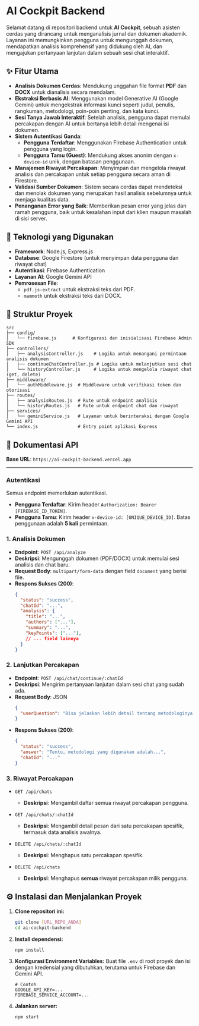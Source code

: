 # AI Cockpit Backend

Selamat datang di repositori backend untuk **AI Cockpit**, sebuah asisten cerdas yang dirancang untuk menganalisis jurnal dan dokumen akademik. Layanan ini memungkinkan pengguna untuk mengunggah dokumen, mendapatkan analisis komprehensif yang didukung oleh AI, dan mengajukan pertanyaan lanjutan dalam sebuah sesi chat interaktif.

## ✨ Fitur Utama

- **Analisis Dokumen Cerdas**: Mendukung unggahan file format **PDF** dan **DOCX** untuk dianalisis secara mendalam.
- **Ekstraksi Berbasis AI**: Menggunakan model Generative AI (Google Gemini) untuk mengekstrak informasi kunci seperti judul, penulis, rangkuman, metodologi, poin-poin penting, dan kata kunci.
- **Sesi Tanya Jawab Interaktif**: Setelah analisis, pengguna dapat memulai percakapan dengan AI untuk bertanya lebih detail mengenai isi dokumen.
- **Sistem Autentikasi Ganda**:
  - **Pengguna Terdaftar**: Menggunakan Firebase Authentication untuk pengguna yang login.
  - **Pengguna Tamu (Guest)**: Mendukung akses anonim dengan `x-device-id` unik, dengan batasan penggunaan.
- **Manajemen Riwayat Percakapan**: Menyimpan dan mengelola riwayat analisis dan percakapan untuk setiap pengguna secara aman di Firestore.
- **Validasi Sumber Dokumen**: Sistem secara cerdas dapat mendeteksi dan menolak dokumen yang merupakan hasil analisis sebelumnya untuk menjaga kualitas data.
- **Penanganan Error yang Baik**: Memberikan pesan error yang jelas dan ramah pengguna, baik untuk kesalahan input dari klien maupun masalah di sisi server.

## 🚀 Teknologi yang Digunakan

- **Framework**: Node.js, Express.js
- **Database**: Google Firestore (untuk menyimpan data pengguna dan riwayat chat)
- **Autentikasi**: Firebase Authentication
- **Layanan AI**: Google Gemini API
- **Pemrosesan File**:
  - `pdf.js-extract` untuk ekstraksi teks dari PDF.
  - `mammoth` untuk ekstraksi teks dari DOCX.

## 📂 Struktur Proyek

```
src
├── config/
│   └── firebase.js      # Konfigurasi dan inisialisasi Firebase Admin SDK
├── controllers/
│   ├── analysisController.js    # Logika untuk menangani permintaan analisis dokumen
│   ├── continueChatController.js # Logika untuk melanjutkan sesi chat
│   └── historyController.js     # Logika untuk mengelola riwayat chat (get, delete)
├── middleware/
│   └── authMiddleware.js  # Middleware untuk verifikasi token dan otorisasi
├── routes/
│   ├── analysisRoutes.js  # Rute untuk endpoint analisis
│   └── historyRoutes.js   # Rute untuk endpoint chat dan riwayat
├── services/
│   └── geminiService.js   # Layanan untuk berinteraksi dengan Google Gemini API
└── index.js               # Entry point aplikasi Express
```

## 📖 Dokumentasi API

**Base URL**: `https://ai-cockpit-backend.vercel.app`

---

### Autentikasi

Semua endpoint memerlukan autentikasi.

- **Pengguna Terdaftar**: Kirim header `Authorization: Bearer [FIREBASE_ID_TOKEN]`.
- **Pengguna Tamu**: Kirim header `x-device-id: [UNIQUE_DEVICE_ID]`. Batas penggunaan adalah **5 kali** permintaan.

### 1. Analisis Dokumen

- **Endpoint**: `POST /api/analyze`
- **Deskripsi**: Mengunggah dokumen (PDF/DOCX) untuk memulai sesi analisis dan chat baru.
- **Request Body**: `multipart/form-data` dengan field `document` yang berisi file.
- **Respons Sukses (200)**:
  ```json
  {
    "status": "success",
    "chatId": "...",
    "analysis": {
      "title": "...",
      "authors": ["..."],
      "summary": "...",
      "keyPoints": ["..."],
      // ... field lainnya
    }
  }
  ```

### 2. Lanjutkan Percakapan

- **Endpoint**: `POST /api/chat/continue/:chatId`
- **Deskripsi**: Mengirim pertanyaan lanjutan dalam sesi chat yang sudah ada.
- **Request Body**: JSON
  ```json
  {
    "userQuestion": "Bisa jelaskan lebih detail tentang metodologinya?"
  }
  ```
- **Respons Sukses (200)**:
  ```json
  {
    "status": "success",
    "answer": "Tentu, metodologi yang digunakan adalah...",
    "chatId": "..."
  }
  ```

### 3. Riwayat Percakapan

- `GET /api/chats`
  - **Deskripsi**: Mengambil daftar semua riwayat percakapan pengguna.

- `GET /api/chats/:chatId`
  - **Deskripsi**: Mengambil detail pesan dari satu percakapan spesifik, termasuk data analisis awalnya.

- `DELETE /api/chats/:chatId`
  - **Deskripsi**: Menghapus satu percakapan spesifik.

- `DELETE /api/chats`
  - **Deskripsi**: Menghapus **semua** riwayat percakapan milik pengguna.

## ⚙️ Instalasi dan Menjalankan Proyek

1.  **Clone repositori ini:**
    ```bash
    git clone [URL_REPO_ANDA]
    cd ai-cockpit-backend
    ```
2.  **Install dependensi:**
    ```bash
    npm install
    ```
3.  **Konfigurasi Environment Variables:**
    Buat file `.env` di root proyek dan isi dengan kredensial yang dibutuhkan, terutama untuk Firebase dan Gemini API.
    ```
    # Contoh
    GOOGLE_API_KEY=...
    FIREBASE_SERVICE_ACCOUNT=...
    ```
4.  **Jalankan server:**
    ```bash
    npm start
    ```